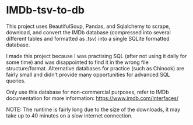 # IMDb-tsv-to-db

This project uses BeautifulSoup, Pandas, and Sqlalchemy to scrape, download, and convert the IMDb database (compressed into several different tables and formatted as .tsv) into a single SQLite formatted database. 

I made this project because I was practising SQL (after not using it daily for some time) and was disappointed to find it in the wrong file structure/format. Alternative databases for practice (such as Chinook) are fairly small and didn't provide many opportunities for advanced SQL queries.

Only use this database for non-commercial purposes, refer to IMDb documentation for more information: https://www.imdb.com/interfaces/

NOTE: The runtime is fairly long due to the size of the downloads, it may take up to 40 minutes on a slow internet connection. 
